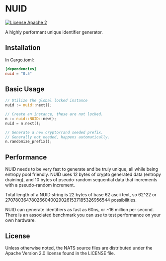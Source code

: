 # NUID

[![License Apache 2](https://img.shields.io/badge/License-Apache2-blue.svg)](https://www.apache.org/licenses/LICENSE-2.0)

A highly performant unique identifier generator.

## Installation

In Cargo.toml:

```toml
[dependencies]
nuid = "0.5"
```

## Basic Usage

```rust
// Utilize the global locked instance
nuid := nuid::next();

// Create an instance, these are not locked.
n := nuid::NUID::new();
nuid = n.next();

// Generate a new crypto/rand seeded prefix.
// Generally not needed, happens automatically.
n.randomize_prefix();
```

## Performance

NUID needs to be very fast to generate and be truly unique, all while being entropy pool friendly.
NUID uses 12 bytes of crypto generated data (entropy draining), and 10 bytes of pseudo-random
sequential data that increments with a pseudo-random increment.

Total length of a NUID string is 22 bytes of base 62 ascii text, so 62^22 or
2707803647802660400290261537185326956544 possibilities.

NUID can generate identifiers as fast as 60ns, or ~16 million per second. There is an associated
benchmark you can use to test performance on your own hardware.

## License

Unless otherwise noted, the NATS source files are distributed
under the Apache Version 2.0 license found in the LICENSE file.

